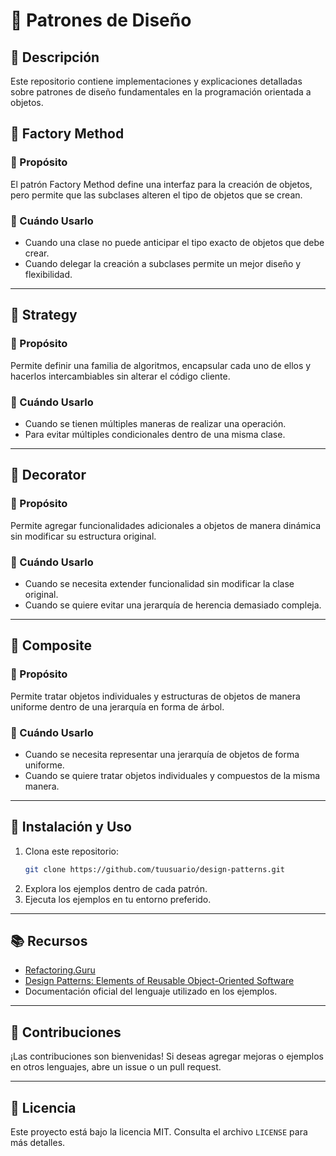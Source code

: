 # 📌 Patrones de Diseño

## 📖 Descripción
Este repositorio contiene implementaciones y explicaciones detalladas sobre patrones de diseño fundamentales en la programación orientada a objetos.

## 🔹 Factory Method
### 📌 Propósito
El patrón Factory Method define una interfaz para la creación de objetos, pero permite que las subclases alteren el tipo de objetos que se crean.

### 📌 Cuándo Usarlo
- Cuando una clase no puede anticipar el tipo exacto de objetos que debe crear.
- Cuando delegar la creación a subclases permite un mejor diseño y flexibilidad.

---

## 🔹 Strategy
### 📌 Propósito
Permite definir una familia de algoritmos, encapsular cada uno de ellos y hacerlos intercambiables sin alterar el código cliente.

### 📌 Cuándo Usarlo
- Cuando se tienen múltiples maneras de realizar una operación.
- Para evitar múltiples condicionales dentro de una misma clase.


---

## 🔹 Decorator
### 📌 Propósito
Permite agregar funcionalidades adicionales a objetos de manera dinámica sin modificar su estructura original.

### 📌 Cuándo Usarlo
- Cuando se necesita extender funcionalidad sin modificar la clase original.
- Cuando se quiere evitar una jerarquía de herencia demasiado compleja.


---

## 🔹 Composite
### 📌 Propósito
Permite tratar objetos individuales y estructuras de objetos de manera uniforme dentro de una jerarquía en forma de árbol.

### 📌 Cuándo Usarlo
- Cuando se necesita representar una jerarquía de objetos de forma uniforme.
- Cuando se quiere tratar objetos individuales y compuestos de la misma manera.


---

## 🚀 Instalación y Uso
1. Clona este repositorio:
   ```bash
   git clone https://github.com/tuusuario/design-patterns.git
   ```
2. Explora los ejemplos dentro de cada patrón.
3. Ejecuta los ejemplos en tu entorno preferido.


---

## 📚 Recursos
- [Refactoring.Guru](https://refactoring.guru/)
- [Design Patterns: Elements of Reusable Object-Oriented Software](https://en.wikipedia.org/wiki/Design_Patterns)
- Documentación oficial del lenguaje utilizado en los ejemplos.

---

## 📌 Contribuciones
¡Las contribuciones son bienvenidas! Si deseas agregar mejoras o ejemplos en otros lenguajes, abre un issue o un pull request.

---

## 📝 Licencia
Este proyecto está bajo la licencia MIT. Consulta el archivo `LICENSE` para más detalles.

